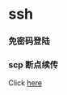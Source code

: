 # ssh

### 免密码登陆

### scp 断点续传

Click [here](http://blog.csdn.net/hepeng597/article/details/8960885)